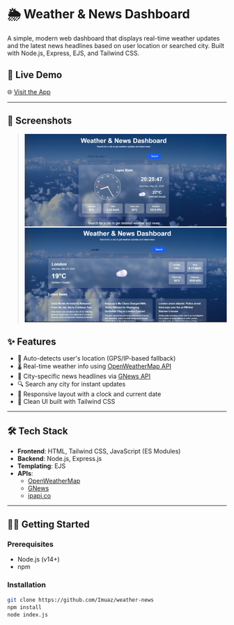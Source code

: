 # 🌦️ Weather & News Dashboard

A simple, modern web dashboard that displays real-time weather updates and the latest news headlines based on user location or searched city. Built with Node.js, Express, EJS, and Tailwind CSS.

## 🚀 Live Demo

🌐 [Visit the App](https://weather-news-i0uv.onrender.com/)

---

## 📸 Screenshots

> ![Dashboard Screenshot](./screenshots/dashboard.png)
> ![A City information](./screenshots/london.png)



## ✨ Features

- 📍 Auto-detects user's location (GPS/IP-based fallback)
- 🌡️ Real-time weather info using [OpenWeatherMap API](https://openweathermap.org/)
- 📰 City-specific news headlines via [GNews API](https://gnews.io/)
- 🔍 Search any city for instant updates
- 📱 Responsive layout with a clock and current date
- 🎨 Clean UI built with Tailwind CSS

---

## 🛠️ Tech Stack

- **Frontend**: HTML, Tailwind CSS, JavaScript (ES Modules)
- **Backend**: Node.js, Express.js
- **Templating**: EJS
- **APIs**:
  - [OpenWeatherMap](https://openweathermap.org/)
  - [GNews](https://gnews.io/)
  - [ipapi.co](https://ipapi.co/)

---

## 🧑‍💻 Getting Started

### Prerequisites

- Node.js (v14+)
- npm

### Installation

```bash
git clone https://github.com/Imuaz/weather-news
npm install
node index.js
